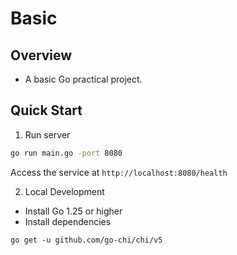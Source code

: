 # Basic

## Overview

- A basic Go practical project.

## Quick Start

1. Run server

```bash
go run main.go -port 8080
```

Access the service at `http://localhost:8080/health`

2. Local Development

- Install Go 1.25 or higher
- Install dependencies

```shell
go get -u github.com/go-chi/chi/v5
```

